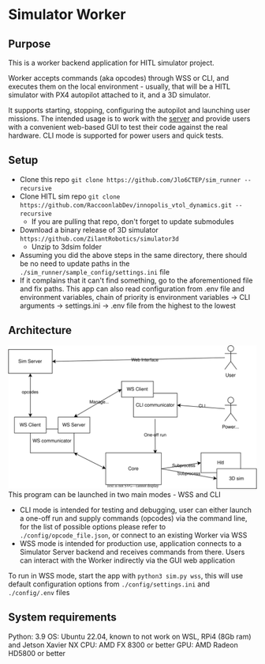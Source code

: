 # Simulator Worker

## Purpose
This is a worker backend application for HITL simulator project.

Worker accepts commands (aka opcodes) through WSS or CLI, and executes them on the local environment - usually,
that will be a HITL simulator with PX4 autopilot attached to it, and a 3D simulator.

It supports starting, stopping, configuring the autopilot and launching user missions.
The intended usage is to work with the [server](https://github.com/ZilantRobotics/sim_server) and provide users with 
a convenient web-based GUI to test their code against the real hardware. CLI mode is supported for power users and quick tests.
## Setup
* Clone this repo `git clone https://github.com/Jlo6CTEP/sim_runner --recursive`
* Clone HITL sim repo `git clone https://github.com/RaccoonlabDev/innopolis_vtol_dynamics.git --recursive`
  * If you are pulling that repo, don't forget to update submodules
* Download a binary release of 3D simulator `https://github.com/ZilantRobotics/simulator3d` 
  * Unzip to 3dsim folder
* Assuming you did the above steps in the same directory, there should be no need
to update paths in the `./sim_runner/sample_config/settings.ini` file
* If it complains that it can't find something, go to the aforementioned file and fix paths.
This app can also read configuration from .env file and environment variables, chain of priority is
environment variables -> CLI arguments -> settings.ini -> .env file from the highest to the lowest

## Architecture
![architecture.svg](assets%2Farchitecture.svg)
This program can be launched in two main modes - WSS and CLI
* CLI mode is intended for testing and debugging, user can either launch a one-off 
run and supply commands (opcodes) via the command line, for the list of possible options please
refer to `./config/opcode_file.json`, or connect to an existing Worker via WSS
* WSS mode is intended for production use, application connects to a Simulator Server backend
and receives commands from there. Users can interact with the Worker indirectly via
the GUI web application

To run in WSS mode, start the app with `python3 sim.py wss`, this will use default
configuration options from `./config/settings.ini` and `./config/.env` files

## System requirements
Python: 3.9
OS: Ubuntu 22.04, known to not work on WSL, RPi4 (8Gb ram) and Jetson Xavier NX
CPU: AMD FX 8300 or better
GPU: AMD Radeon HD5800 or better
